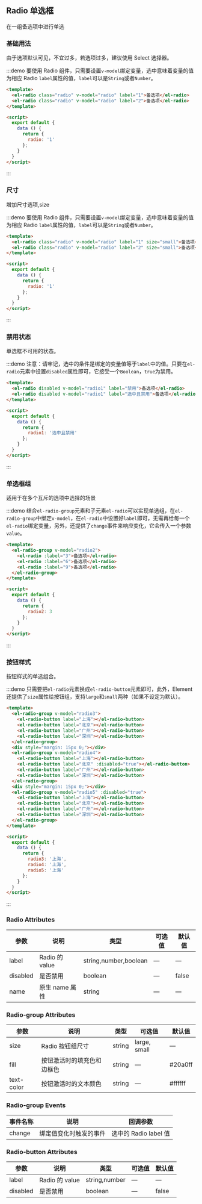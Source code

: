 <script>
  module.exports = {
    data() {
      return {
        radio: '1',
        radio1: '选中且禁用',
        radio2: 3,
        radio3: '上海',
        radio4: '上海',
        radio5: '上海'
      };
    }
  };
</script>

## Radio 单选框

在一组备选项中进行单选

### 基础用法

由于选项默认可见，不宜过多，若选项过多，建议使用 Select 选择器。

:::demo 要使用 Radio 组件，只需要设置`v-model`绑定变量，选中意味着变量的值为相应 Radio `label`属性的值，`label`可以是`String`或者`Number`。

```html
<template>
  <el-radio class="radio" v-model="radio" label="1">备选项</el-radio>
  <el-radio class="radio" v-model="radio" label="2">备选项</el-radio>
</template>

<script>
  export default {
    data () {
      return {
        radio: '1'
      };
    }
  }
</script>
```
:::

### 尺寸

增加尺寸选项,size

:::demo 要使用 Radio 组件，只需要设置`v-model`绑定变量，选中意味着变量的值为相应 Radio `label`属性的值，`label`可以是`String`或者`Number`。

```html
<template>
  <el-radio class="radio" v-model="radio" label="1" size="small">备选项</el-radio>
  <el-radio class="radio" v-model="radio" label="2" size="small">备选项</el-radio>
</template>

<script>
  export default {
    data () {
      return {
        radio: '1'
      };
    }
  }
</script>
```
:::


### 禁用状态

单选框不可用的状态。

:::demo 注意：请牢记，选中的条件是绑定的变量值等于`label`中的值。只要在`el-radio`元素中设置`disabled`属性即可，它接受一个`Boolean`，`true`为禁用。
```html
<template>
  <el-radio disabled v-model="radio1" label="禁用">备选项</el-radio>
  <el-radio disabled v-model="radio1" label="选中且禁用">备选项</el-radio>
</template>

<script>
  export default {
    data () {
      return {
        radio1: '选中且禁用'
      };
    }
  }
</script>
```
:::

### 单选框组

适用于在多个互斥的选项中选择的场景

:::demo 结合`el-radio-group`元素和子元素`el-radio`可以实现单选组，在`el-radio-group`中绑定`v-model`，在`el-radio`中设置好`label`即可，无需再给每一个`el-radio`绑定变量，另外，还提供了`change`事件来响应变化，它会传入一个参数`value`。

```html
<template>
  <el-radio-group v-model="radio2">
    <el-radio :label="3">备选项</el-radio>
    <el-radio :label="6">备选项</el-radio>
    <el-radio :label="9">备选项</el-radio>
  </el-radio-group>
</template>

<script>
  export default {
    data () {
      return {
        radio2: 3
      };
    }
  }
</script>
```
:::

### 按钮样式

按钮样式的单选组合。

:::demo 只需要把`el-radio`元素换成`el-radio-button`元素即可，此外，Element 还提供了`size`属性给按钮组，支持`large`和`small`两种（如果不设定为默认）。
```html
<template>
  <el-radio-group v-model="radio3">
    <el-radio-button label="上海"></el-radio-button>
    <el-radio-button label="北京"></el-radio-button>
    <el-radio-button label="广州"></el-radio-button>
    <el-radio-button label="深圳"></el-radio-button>
  </el-radio-group>
  <div style="margin: 15px 0;"></div>
  <el-radio-group v-model="radio4">
    <el-radio-button label="上海"></el-radio-button>
    <el-radio-button label="北京" :disabled="true"></el-radio-button>
    <el-radio-button label="广州"></el-radio-button>
    <el-radio-button label="深圳"></el-radio-button>
  </el-radio-group>
  <div style="margin: 15px 0;"></div>
  <el-radio-group v-model="radio5" :disabled="true">
    <el-radio-button label="上海"></el-radio-button>
    <el-radio-button label="北京"></el-radio-button>
    <el-radio-button label="广州"></el-radio-button>
    <el-radio-button label="深圳"></el-radio-button>
  </el-radio-group>
</template>

<script>
  export default {
    data () {
      return {
        radio3: '上海',
        radio4: '上海',
        radio5: '上海'
      };
    }
  }
</script>
```
:::

### Radio Attributes
| 参数      | 说明    | 类型      | 可选值       | 默认值   |
|---------- |-------- |---------- |-------------  |-------- |
| label     | Radio 的 value   | string,number,boolean    |       —        |      —   |
| disabled  | 是否禁用    | boolean   | — | false   |
| name | 原生 name 属性 | string    |      —         |     —    |

### Radio-group Attributes
| 参数      | 说明    | 类型      | 可选值       | 默认值   |
|---------- |-------- |---------- |-------------  |-------- |
| size     | Radio 按钮组尺寸   | string  | large, small  |    —     |
| fill  | 按钮激活时的填充色和边框色    | string   | — | #20a0ff   |
| text-color  | 按钮激活时的文本颜色    | string   | — | #ffffff   |

### Radio-group Events
| 事件名称 | 说明 | 回调参数 |
|---------- |-------- |---------- |
| change  | 绑定值变化时触发的事件 |  选中的 Radio label 值  |

### Radio-button Attributes
| 参数      | 说明    | 类型      | 可选值       | 默认值   |
|---------- |-------- |---------- |-------------  |-------- |
| label     | Radio 的 value  | string,number  |        —       |     —    |
| disabled  | 是否禁用    | boolean   | — | false   |
